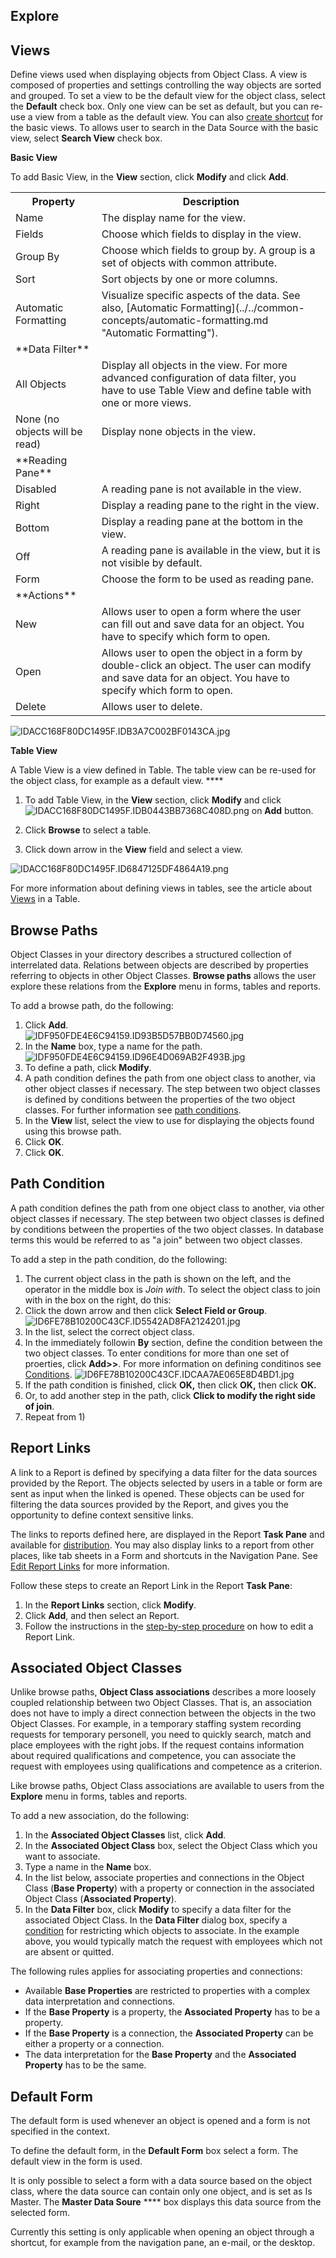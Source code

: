 ## Explore


## Views

Define views used when displaying objects from Object Class. A view is composed of properties and settings controlling the way objects are sorted and grouped. To set a view to be the default view for the object class, select the **Default** check box. Only one view can be set as default, but you can re-use a view from a table as the default view. You can also [create shortcut](../../user-interface/navigation-pane.md "Add a Shortcut to a View Button, Group or Folder") for the basic views. To allows user to search in the Data Source with the basic view, select **Search View** check box.

**Basic View**  

To add Basic View, in the **View** section, click **Modify** and click **Add**.

<table style="WIDTH: 100%">

<tbody>

<tr>

<th>Property</th>

<th>Description</th>

</tr>

<tr>

<td>Name</td>

<td>The display name for the view.</td>

</tr>

<tr>

<td>Fields</td>

<td>Choose which fields to display in the view.</td>

</tr>

<tr>

<td>Group By</td>

<td>Choose which fields to group by. A group is a set of objects with common attribute.</td>

</tr>

<tr>

<td>Sort</td>

<td>Sort objects by one or more columns.</td>

</tr>

<tr>

<td>Automatic Formatting</td>

<td>Visualize specific aspects of the data. See also, [Automatic Formatting](../../common-concepts/automatic-formatting.md "Automatic Formatting").</td>

</tr>

<tr>

<td>**Data Filter**</td>

<td></td>

</tr>

<tr>

<td>All Objects</td>

<td>Display all objects in the view. For more advanced configuration of data filter, you have to use Table View and define table with one or more views.</td>

</tr>

<tr>

<td>None (no objects will be read)</td>

<td>Display none objects in the view.</td>

</tr>

<tr>

<td>**Reading Pane**</td>

<td></td>

</tr>

<tr>

<td>Disabled</td>

<td>A reading pane is not available in the view.</td>

</tr>

<tr>

<td>Right</td>

<td>Display a reading pane to the right in the view.</td>

</tr>

<tr>

<td>Bottom</td>

<td>Display a reading pane at the bottom in the view.</td>

</tr>

<tr>

<td>Off</td>

<td>A reading pane is available in the view, but it is not visible by default.</td>

</tr>

<tr>

<td>Form</td>

<td>Choose the form to be used as reading pane.</td>

</tr>

<tr>

<td>**Actions**</td>

<td></td>

</tr>

<tr>

<td>New</td>

<td>Allows user to open a form where the user can fill out and save data for an object. You have to specify which form to open.</td>

</tr>

<tr>

<td>Open</td>

<td>Allows user to open the object in a form by double-click an object. The user can modify and save data for an object. You have to specify which form to open.</td>

</tr>

<tr>

<td>Delete</td>

<td>Allows user to delete.</td>

</tr>

</tbody>

</table>

![IDACC168F80DC1495F.IDB3A7C002BF0143CA.jpg](media/IDACC168F80DC1495F.IDB3A7C002BF0143CA.jpg)

**Table View**

A Table View is a view defined in Table. The table view can be re-used for the object class, for example as a default view. **** 

1.  To add Table View, in the **View** section, click **Modify** and click ![IDACC168F80DC1495F.IDB0443BB7368C408D.png](media/IDACC168F80DC1495F.IDB0443BB7368C408D.png) on **Add** button.

2.  Click **Browse** to select a table.

3.  Click down arrow in the **View** field and select a view.

![IDACC168F80DC1495F.ID6847125DF4864A19.png](media/IDACC168F80DC1495F.ID6847125DF4864A19.png)

For more information about defining views in tables, see the article about [Views](../../tables/views.md "Views") in a Table.

## Browse Paths

Object Classes in your directory describes a structured collection of interrelated data. Relations between objects are described by properties referring to objects in other Object Classes. **Browse paths** allows the user explore these relations from the **Explore** menu in forms, tables and reports.

To add a browse path, do the following:

1.  Click **Add**.  
    ![IDF950FDE4E6C94159.ID93B5D57BB0D74560.jpg](media/IDF950FDE4E6C94159.ID93B5D57BB0D74560.jpg)
2.  In the **Name** box, type a name for the path.  
    ![IDF950FDE4E6C94159.ID96E4D069AB2F493B.jpg](media/IDF950FDE4E6C94159.ID96E4D069AB2F493B.jpg)
3.  To define a path, click **Modify**.
4.  A path condition defines the path from one object class to another, via other object classes if necessary. The step between two object classes is defined by conditions between the properties of the two object classes. For further information see [path conditions](path-condition.md "Path Condition").
5.  In the **View** list, select the view to use for displaying the objects found using this browse path.
6.  Click **OK**.
7.  Click **OK**.


## Path Condition

A path condition defines the path from one object class to another, via other object classes if necessary. The step between two object classes is defined by conditions between the properties of the two object classes. In database terms this would be referred to as "a join" between two object classes.

To add a step in the path condition, do the following:

1.  The current object class in the path is shown on the left, and the operator in the middle box is *Join with*. To select the object class to join with in the box on the right, do this:
2.  Click the down arrow and then click **Select Field or Group**.  
    ![ID6FE78B10200C43CF.ID5542AD8FA2124201.jpg](media/ID6FE78B10200C43CF.ID5542AD8FA2124201.jpg)
3.  In the list, select the correct object class.
4.  In the immediately followin **By** section, define the condition between the two object classes. To enter conditions for more than one set of proerties, click **Add>>**. For more information on defining conditinos see [Conditions](../../common-concepts/conditions.md "Conditions").  ![ID6FE78B10200C43CF.IDCAA7AE065E8D4BD1.jpg](media/ID6FE78B10200C43CF.IDCAA7AE065E8D4BD1.jpg)
5.  If the path condition is finished, click **OK,** then click **OK,** then click **OK.**
6.  Or, to add another step in the path, click **Click to modify the right side of join**.
7.  Repeat from 1)



## Report Links

A link to a Report is defined by specifying a data filter for the data sources provided by the Report. The objects selected by users in a table or form are sent as input when the linked is opened. These objects can be used for filtering the data sources provided by the Report, and gives you the opportunity to define context sensitive links.

The links to reports defined here, are displayed in the Report **Task Pane** and available for [distribution](../../action-orchestration/actions/effects/distribution-of-reports.md "Distribution of Reports"). You may also display links to a report from other places, like tab sheets in a Form and shortcuts in the Navigation Pane. See [Edit Report Links](../../../how-to/exchange-data-with-other-applications/edit-report-links.md "Edit Report Links") for more information.

Follow these steps to create an Report Link in the Report **Task Pane**:

1.  In the **Report Links** section, click **Modify**.
2.  Click **Add**, and then select an Report.
3.  Follow the instructions in the [step-by-step procedure](../../../how-to/exchange-data-with-other-applications/edit-report-links.md "Edit Report Links") on how to edit a Report Link.



## Associated Object Classes

Unlike browse paths, **Object Class associations** describes a more loosely coupled relationship between two Object Classes. That is, an association does not have to imply a direct connection between the objects in the two Object Classes. For example, in a temporary staffing system recording requests for temporary personell, you need to quickly search, match and place employees with the right jobs. If the request contains information about required qualifications and competence, you can associate the request with employees using qualifications and competence as a criterion.

Like browse paths, Object Class associations are available to users from the **Explore** menu in forms, tables and reports.

To add a new association, do the following:

1.  In the **Associated Object Classes** list, click **Add**.
2.  In the **Associated Object Class** box, select the Object Class which you want to associate.
3.  Type a name in the **Name** box.
4.  In the list below, associate properties and connections in the Object Class (**Base Property**) with a property or connection in the associated Object Class (**Associated Property**).
5.  In the **Data Filter** box, click **Modify** to specify a data filter for the associated Object Class. In the **Data Filter** dialog box, specify a [condition](../../common-concepts/conditions.md) for restricting which objects to associate. In the example above, you would typically match the request with employees which not are absent or quitted.

The following rules applies for associating properties and connections:

*   Available **Base Properties** are restricted to properties with a complex data interpretation and connections.
*   If the **Base Property** is a property, the **Associated Property** has to be a property.
*   If the **Base Property** is a connection, the **Associated Property** can be either a property or a connection.
*   The data interpretation for the **Base Property** and the **Associated Property** has to be the same.



## Default Form

The default form is used whenever an object is opened and a form is not specified in the context.

To define the default form, in the **Default Form** box select a form. The default view in the form is used.

It is only possible to select a form with a data source based on the object class, where the data source can contain only one object, and is set as Is Master. The **Master Data Soure** **** box displays this data source from the selected form.

Currently this setting is only applicable when opening an object through a shortcut, for example from the navigation pane, an e-mail, or the desktop.

